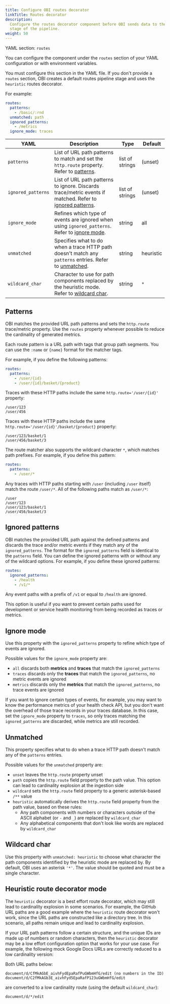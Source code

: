 ```yaml
---
title: Configure OBI routes decorator
linkTitle: Routes decorator
description:
  Configure the routes decorator component before OBI sends data to the next
  stage of the pipeline.
weight: 50
---
```


YAML section: `routes`

You can configure the component under the `routes` section of your YAML
configuration or with environment variables.

You must configure this section in the YAML file. If you don't provide a
`routes` section, OBI creates a default routes pipeline stage and uses the
`heuristic` routes decorator.

For example:

```yaml
routes:
  patterns:
    - /basic/:rnd
  unmatched: path
  ignored_patterns:
    - /metrics
  ignore_mode: traces
```

| YAML               | Description                                                                                                                   | Type            | Default   |
| ------------------ | ----------------------------------------------------------------------------------------------------------------------------- | --------------- | --------- |
| `patterns`         | List of URL path patterns to match and set the `http.route` property. Refer to [patterns](#patterns).                         | list of strings | (unset)   |
| `ignored_patterns` | List of URL path patterns to ignore. Discards trace/metric events if matched. Refer to [ignored patterns](#ignored-patterns). | list of strings | (unset)   |
| `ignore_mode`      | Refines which type of events are ignored when using `ignored_patterns`. Refer to [ignore mode](#ignore-mode).                 | string          | all       |
| `unmatched`        | Specifies what to do when a trace HTTP path doesn't match any `patterns` entries. Refer to [unmatched](#unmatched).           | string          | heuristic |
| `wildcard_char`    | Character to use for path components replaced by the heuristic mode. Refer to [wildcard char](#wildcard-char).                | string          | `*`       |

## Patterns

OBI matches the provided URL path patterns and sets the `http.route`
trace/metric property. Use the `routes` property whenever possible to reduce the
cardinality of generated metrics.

Each route pattern is a URL path with tags that group path segments. You can use
the `:name` or `{name}` format for the matcher tags.

For example, if you define the following patterns:

```yaml
routes:
  patterns:
    - /user/{id}
    - /user/{id}/basket/{product}
```

Traces with these HTTP paths include the same `http.route='/user/{id}'`
property:

```text
/user/123
/user/456
```

Traces with these HTTP paths include the same
`http.route='/user/{id}'/basket/{product}` property:

```text
/user/123/basket/1
/user/456/basket/3
```

The route matcher also supports the wildcard character `*`, which matches path
prefixes. For example, if you define this pattern:

```yaml
routes:
  patterns:
    - /user/*
```

Any traces with HTTP paths starting with `/user` (including `/user` itself)
match the route `/user/*`. All of the following paths match as `/user/*`:

```text
/user
/user/123
/user/123/basket/1
/user/456/basket/3
```

## Ignored patterns

OBI matches the provided URL path against the defined patterns and discards the
trace and/or metric events if they match any of the `ignored_patterns`. The
format for the `ignored_patterns` field is identical to the `patterns` field.
You can define the ignored patterns with or without any of the wildcard options.
For example, if you define these ignored patterns:

```yaml
routes:
  ignored_patterns:
    - /health
    - /v1/*
```

Any event paths with a prefix of `/v1` or equal to `/health` are ignored.

This option is useful if you want to prevent certain paths used for development
or service health monitoring from being recorded as traces or metrics.

## Ignore mode

Use this property with the `ignored_patterns` property to refine which type of
events are ignored.

Possible values for the `ignore_mode` property are:

- `all` discards both **metrics** and **traces** that match the
  `ignored_patterns`
- `traces` discards only the **traces** that match the `ignored_patterns`, no
  metric events are ignored
- `metrics` discards only the **metrics** that match the `ignored_patterns`, no
  trace events are ignored

If you want to ignore certain types of events, for example, you may want to know
the performance metrics of your health check API, but you don't want the
overhead of those trace records in your traces database. In this case, set the
`ignore_mode` property to `traces`, so only traces matching the
`ignored_patterns` are discarded, while metrics are still recorded.

## Unmatched

This property specifies what to do when a trace HTTP path doesn't match any of
the `patterns` entries.

Possible values for the `unmatched` property are:

- `unset` leaves the `http.route` property unset
- `path` copies the `http.route` field property to the path value. This option
  can lead to cardinality explosion at the ingestion side
- `wildcard` sets the `http.route` field property to a generic asterisk-based
  `/**` value
- `heuristic` automatically derives the `http.route` field property from the
  path value, based on these rules:
  - Any path components with numbers or characters outside of the ASCII alphabet
    (or `-` and `_`) are replaced by `wildcard_char`
  - Any alphabetical components that don't look like words are replaced by
    `wildcard_char`

## Wildcard char

Use this property with `unmatched: heuristic` to choose what character the path
components identified by the heuristic mode are replaced by. By default, OBI
uses an asterisk `'*'`. The value should be quoted and must be a single
character.

## Heuristic route decorator mode

The `heuristic` decorator is a best effort route decorator, which may still lead
to cardinality explosion in some scenarios. For example, the GitHub URL paths
are a good example where the `heuristic` route decorator won't work, since the
URL paths are constructed like a directory tree. In this scenario, all paths
remain unique and lead to cardinality explosion.

If your URL path patterns follow a certain structure, and the unique IDs are
made up of numbers or random characters, then the `heuristic` decorator may be a
low effort configuration option that works for your use case. For example, the
following mock Google Docs URLs are correctly reduced to a low cardinality
version:

Both URL paths below:

```text
document/d/CfMkAGbE_aivhFydEpaRafPuGWbmHfG/edit (no numbers in the ID)
document/d/C2fMkAGb3E_aivhFyd5EpaRafP123uGWbmHfG/edit
```

are converted to a low cardinality route (using the default `wildcard_char`):

```text
document/d/*/edit
```
